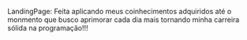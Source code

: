 LandingPage: Feita aplicando meus coinhecimentos adquiridos até o monmento que busco aprimorar cada dia mais tornando minha carreira sólida na programação!!!
